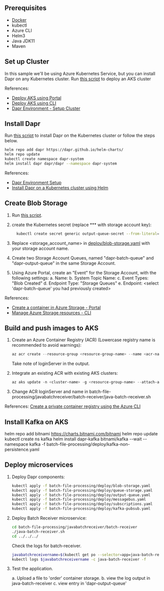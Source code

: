 ## Prerequisites

* [Docker](https://docs.docker.com/engine/install/)
* kubectl
* Azure CLI
* Helm3
* Java JDK11
* Maven


## Set up Cluster

In this sample we'll be using Azure Kubernetes Service, but you can install Dapr on any Kubernetes cluster.
Run [this script](deploy/deploy_aks.sh) to deploy an AKS cluster 

References:

* [Deploy AKS using Portal](https://docs.microsoft.com/en-us/azure/aks/kubernetes-walkthrough-portal)
* [Deploy AKS using CLI](https://docs.dapr.io/operations/hosting/kubernetes/cluster/setup-aks/)
* [Dapr Environment - Setup Cluster](https://docs.dapr.io/getting-started/install-dapr/#setup-cluster)

## Install Dapr

Run [this script](scripts/deploy_dapr_aks.sh) to install Dapr on the Kubernetes cluster or follow the steps below.

```bash
helm repo add dapr https://dapr.github.io/helm-charts/
helm repo update
kubectl create namespace dapr-system
helm install dapr dapr/dapr --namespace dapr-system
```

References:

* [Dapr Environment Setup](https://docs.dapr.io/getting-started/install-dapr/)
* [Install Dapr on a Kubernetes cluster using Helm](https://docs.dapr.io/getting-started/install-dapr/#install-with-helm-advanced)

## Create Blob Storage

1. Run [this script](deploy/deploy_storage.sh).

2. create the Kubernetes secret (replace *** with storage account key):
   ```bash
     kubectl create secret generic output-queue-secret --from-literal=connectionString=*********
    ```
3. Replace <storage_account_name> in [deploy/blob-storage.yaml](deploy/blob-storage.yaml) with your storage account name.

4. Create two Storage Account Queues, named "dapr-batch-queue" and "dapr-output-queue" in the same Storage Account.

5. Using Azure Portal, create an "Event" for the Storage Account, with the following settings:
        a. Name: <Anything>
        b. System Topic Name: <Anything>
        c. Event Types: "Blob Created"
        d. Endpoint Type: "Storage Queues"
        e. Endpoint: <select 'dapr-batch-queue' you had previously created>

References:

* [Create a container in Azure Storage - Portal](https://docs.microsoft.com/en-us/azure/storage/blobs/storage-quickstart-blobs-portal)
* [Manage Azure Storage resources - CLI](https://docs.microsoft.com/en-us/cli/azure/storage?view=azure-cli-latest)

## Build and push images to AKS

1. Create an Azure Container Registry (ACR) (Lowercase registry name is recommended to avoid warnings):

    ```powershell
    az acr create --resource-group <resource-group-name> --name <acr-name> --sku Basic
    ```

    Take note of loginServer in the output.

2. Integrate an existing ACR with existing AKS clusters:

    ```powershell
    az aks update -n <cluster-name> -g <resource-group-name> --attach-acr <acr-name>
    ```

3. Change ACR loginServer and name in batch-file-processing/javabatchreceiver/batch-receiver/java-batch-receiver.sh

References:
[Create a private container registry using the Azure CLI](https://docs.microsoft.com/en-us/azure/container-registry/container-registry-get-started-azure-cli)

## Install Kafka on AKS

helm repo add bitnami https://charts.bitnami.com/bitnami
helm repo update
kubectl create ns kafka
helm install dapr-kafka bitnami/kafka --wait --namespace kafka -f batch-file-processing/deploy/kafka-non-persistence.yaml

## Deploy microservices

1. Deploy Dapr components:

    ```bash
    kubectl apply -f batch-file-processing/deploy/blob-storage.yaml   
    kubectl apply -f batch-file-processing/deploy/queue-storage.yaml 
    kubectl apply -f batch-file-processing/deploy/output-queue.yaml
    kubectl apply -f batch-file-processing/deploy/messagebus.yaml
    kubectl apply -f batch-file-processing/deploy/subscriptions.yaml
    kubectl apply -f batch-file-processing/deploy/kafka-pubsub.yaml
    ```

2. Deploy Batch Receiver microservice:

    ```bash
    cd batch-file-processing/javabatchreceiver/batch-receiver
    ./java-batch-receiver.sh
    cd ../../../
    ```

    Check the logs for batch-receiver.
    ```bash 
    javabatchreceivername=$(kubectl get po --selector=app=java-batch-receiver -o jsonpath='{.items[*].metadata.name}')
    kubectl logs $javabatchreceivername -c java-batch-receiver -f
    ```
3. Test the application.

    a. Upload a file to 'order' container storage.
    b. view the log output in java-batch-receiver
    c. view entry in 'dapr-output-queue'

